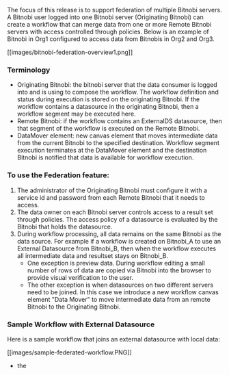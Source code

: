 The focus of this release is to support federation of multiple Bitnobi servers. A Bitnobi user logged into one Bitnobi server (Originating Bitnobi) can create a workflow that can merge data from one or more Remote Bitnobi servers with access controlled through policies. Below is an example of Bitnobi in Org1 configured to access data from Bitnobis in Org2 and Org3.

[[images/bitnobi-federation-overview1.png]]

### Terminology
* Originating Bitnobi: the bitnobi server that the data consumer is logged into and is using to compose the workflow. The workflow definition and status during execution is stored on the originating Bitnobi. If the workflow contains a datasource in the originating Bitnobi, then a workflow segment may be executed here.
* Remote Bitnobi: if the workflow contains an ExternalDS datasource, then that segment of the workflow is executed on the Remote Bitnobi.
* DataMover element: new canvas element that moves intermediate data from the current Bitnobi to the specified destination. Workflow segment execution terminates at the DataMover element and the destination Bitnobi is notified that data is available for workflow execution.

### To use the Federation feature:

1. The administrator of the Originating Bitnobi must configure it with a service id and password from each Remote Bitnobi that it needs to access.
2. The data owner on each Bitnobi server controls access to a result set through policies. The access policy of a datasource is evaluated by the Bitnobi that holds the datasource.
3. During workflow processing, all data remains on the same Bitnobi as the data source. For example if a workflow is created on Bitnobi_A to use an External Datasource from Bitnobi_B, then when the workflow executes all intermediate data and resultset stays on Bitnobi_B. 
   * One exception is preview data. During workflow editing a small number of rows of data are copied via Bitnobi into the browser to provide visual verification to the user. 
   * The other exception is when datasources on two different servers need to be joined. In this case we introduce a new workflow canvas element "Data Mover" to move intermediate data from an remote Bitnobi to the Originating Bitnobi.

### Sample Workflow with External Datasource
Here is a sample workflow that joins an external datasource with local data:

[[images/sample-federated-workflow.PNG]]

* the 



